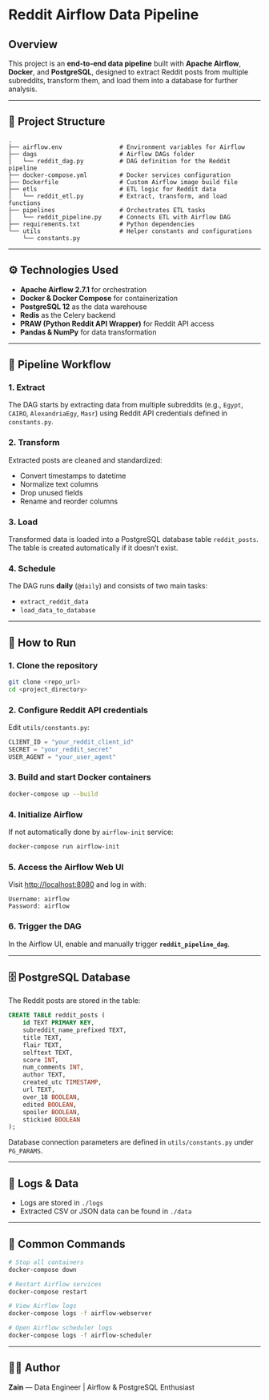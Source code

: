 # Reddit Airflow Data Pipeline

## Overview

This project is an **end-to-end data pipeline** built with **Apache Airflow**, **Docker**, and **PostgreSQL**, designed to extract Reddit posts from multiple subreddits, transform them, and load them into a database for further analysis.

---

## 🧩 Project Structure

```
.
├── airflow.env                # Environment variables for Airflow
├── dags                       # Airflow DAGs folder
│   └── reddit_dag.py          # DAG definition for the Reddit pipeline
├── docker-compose.yml         # Docker services configuration
├── Dockerfile                 # Custom Airflow image build file
├── etls                       # ETL logic for Reddit data
│   └── reddit_etl.py          # Extract, transform, and load functions
├── pipelines                  # Orchestrates ETL tasks
│   └── reddit_pipeline.py     # Connects ETL with Airflow DAG
├── requirements.txt           # Python dependencies
└── utils                      # Helper constants and configurations
    └── constants.py
```

---

## ⚙️ Technologies Used

* **Apache Airflow 2.7.1** for orchestration
* **Docker & Docker Compose** for containerization
* **PostgreSQL 12** as the data warehouse
* **Redis** as the Celery backend
* **PRAW (Python Reddit API Wrapper)** for Reddit API access
* **Pandas & NumPy** for data transformation

---

## 🧠 Pipeline Workflow

### 1. Extract

The DAG starts by extracting data from multiple subreddits (e.g., `Egypt`, `CAIRO`, `AlexandriaEgy`, `Masr`) using Reddit API credentials defined in `constants.py`.

### 2. Transform

Extracted posts are cleaned and standardized:

* Convert timestamps to datetime
* Normalize text columns
* Drop unused fields
* Rename and reorder columns

### 3. Load

Transformed data is loaded into a PostgreSQL database table `reddit_posts`. The table is created automatically if it doesn’t exist.

### 4. Schedule

The DAG runs **daily** (`@daily`) and consists of two main tasks:

* `extract_reddit_data`
* `load_data_to_database`

---

## 🚀 How to Run

### 1. Clone the repository

```bash
git clone <repo_url>
cd <project_directory>
```

### 2. Configure Reddit API credentials

Edit `utils/constants.py`:

```python
CLIENT_ID = "your_reddit_client_id"
SECRET = "your_reddit_secret"
USER_AGENT = "your_user_agent"
```

### 3. Build and start Docker containers

```bash
docker-compose up --build
```

### 4. Initialize Airflow

If not automatically done by `airflow-init` service:

```bash
docker-compose run airflow-init
```

### 5. Access the Airflow Web UI

Visit [http://localhost:8080](http://localhost:8080) and log in with:

```
Username: airflow
Password: airflow
```

### 6. Trigger the DAG

In the Airflow UI, enable and manually trigger **`reddit_pipeline_dag`**.

---

## 🗄️ PostgreSQL Database

The Reddit posts are stored in the table:

```sql
CREATE TABLE reddit_posts (
    id TEXT PRIMARY KEY,
    subreddit_name_prefixed TEXT,
    title TEXT,
    flair TEXT,
    selftext TEXT,
    score INT,
    num_comments INT,
    author TEXT,
    created_utc TIMESTAMP,
    url TEXT,
    over_18 BOOLEAN,
    edited BOOLEAN,
    spoiler BOOLEAN,
    stickied BOOLEAN
);
```

Database connection parameters are defined in `utils/constants.py` under `PG_PARAMS`.

---

## 🧾 Logs & Data

* Logs are stored in `./logs`
* Extracted CSV or JSON data can be found in `./data`

---

## 🧰 Common Commands

```bash
# Stop all containers
docker-compose down

# Restart Airflow services
docker-compose restart

# View Airflow logs
docker-compose logs -f airflow-webserver

# Open Airflow scheduler logs
docker-compose logs -f airflow-scheduler
```

---

## 👨‍💻 Author

**Zain** — Data Engineer | Airflow & PostgreSQL Enthusiast
